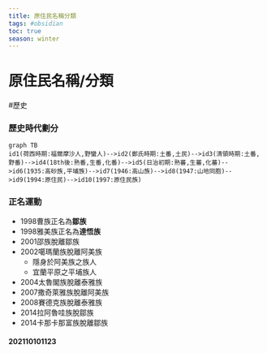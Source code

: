 ```yaml
---
title: 原住民名稱分類
tags: #obsidian 
toc: true
season: winter
---
```

# 原住民名稱/分類
#歷史

### 歷史時代劃分

```mermaid
graph TB
id1(荷西時期:福爾摩沙人,野蠻人)-->id2(鄭氏時期:土番,土民)-->id3(清領時期:土番,野番)-->id4(18th後:熟番,生番,化番)-->id5(日治初期:熟蕃,生蕃,化蕃)-->id6(1935:高砂族,平埔族)-->id7(1946:高山族)-->id8(1947:山地同胞)-->id9(1994:原住民)-->id10(1997:原住民族)
```
### 正名運動
- 1998曹族正名為**鄒族**
- 1998雅美族正名為**達悟族**
- 2001邵族脫離鄒族
- 2002噶瑪蘭族脫離阿美族
	- 隱身於阿美族之族人
	- 宜蘭平原之平埔族人
- 2004太魯閣族脫離泰雅族
- 2007撒奇萊雅族脫離阿美族
- 2008賽德克族脫離泰雅族
- 2014拉阿魯哇族脫鄒族
- 2014卡那卡那富族脫離鄒族
#### 202110101123